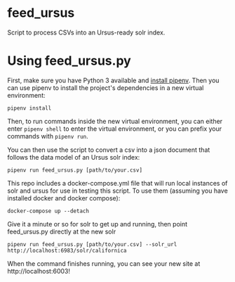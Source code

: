 # feed_ursus
Script to process CSVs into an Ursus-ready solr index.

# Using feed_ursus.py

First, make sure you have Python 3 available and [install pipenv](https://pipenv.kennethreitz.org/en/latest/#install-pipenv-today). Then you can use pipenv to install the project's dependencies in a new virtual environment: 

```pipenv install```

Then, to run commands inside the new virtual environment, you can either enter `pipenv shell` to enter the virtual environment, or you can prefix your commands with `pipenv run`.

You can then use the script to convert a csv into a json document that follows the data model of an Ursus solr index:

```pipenv run feed_ursus.py [path/to/your.csv]```

This repo includes a docker-compose.yml file that will run local instances of solr and ursus for use in testing this script. To use them (assuming you have installed docker and docker compose):

```docker-compose up --detach```

Give it a minute or so for solr to get up and running, then point feed_ursus.py directly at the new solr

```pipenv run feed_ursus.py [path/to/your.csv] --solr_url http://localhost:6983/solr/californica```

When the command finishes running, you can see your new site at http://localhost:6003!
